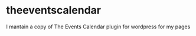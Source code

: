 theeventscalendar
=================

I mantain a copy of The Events Calendar plugin for wordpress for my pages
